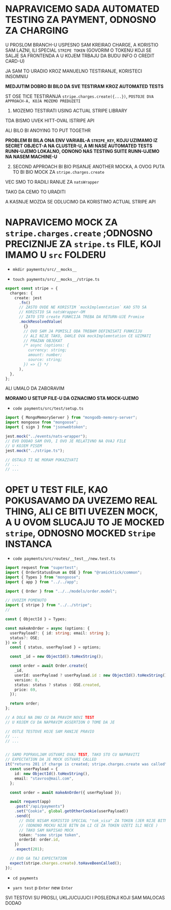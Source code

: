 # NAPRAVICEMO SADA AUTOMATED TESTING ZA PAYMENT, ODNOSNO ZA CHARGING

U PROSLOM BRANCH-U USPESNO SAM KREIRAO CHARGE, A KORISTIO SAM LAZNI, ILI SPECIAL `STRIPE TOKEN` (GOVORIM O TOKENU KOJI SE SALJE SA FRONTENDA A U KOJEM TRBAJU DA BUDU INFO O CREDIT CARD-U)

JA SAM TO URADIO KROZ MANUELNO TESTIRANJE, KORISTECI INSOMNIU

**MEDJUTIM DOBRO BI BILO DA SVE TESTIRAM KROZ AUTOMATED TESTS**

ST OSE TICE TESTIRANJA `stripe.charges.create({...})`, `POSTOJE DVA APPROACH-A, KOJA MOZEMO PREDUZETI` 

1. MOZEMO TESTIRATI USING ACTUAL STRIPE LIBRARY

TDA BISMO UVEK HITT-OVAL ISTRIPE API

ALI BILO BI ANOYING TO PUT TOGETHR

**PROBLEM BI BILA ONA ENV VARIABL-A `STRIPE_KEY`, KOJU UZIMAMO IZ SECRET OBJECT-A NA CLUSTER-U, A MI NASE AUTOMATED TESTS RUNN-UJEMO LOKALNO, ODNONO NAS TESTING SUITE RUNN-UJEMO NA NASEM MACHINE-U**

2. SECOND APPROACH BI BIO PISANJE ANOTHER MOCKA, A OVOG PUTA TO BI BIO MOCK ZA `stripe.charges.create`

VEC SMO TO RADILI RANIJE ZA `natsWrapper`

TAKO DA CEMO TO URADITI

A KASNIJE MOZDA SE ODLUCIMO DA KORISTIMO ACTUAL STRIPE API

# NAPRAVICEMO MOCK ZA `stripe.charges.create` ;ODNOSNO PRECIZNIJE ZA `stripe.ts` FILE, KOJI IMAMO U `src` FOLDERU

- `mkdir payments/src/__mocks__`

- `touch payments/src/__mocks__/stripe.ts`

```ts
export const stripe = {
  charges: {
    create: jest
      .fn()
      // ZASTO OVDE NE KORISTIM `mockImplemntation` KAO STO SA
      // KORISTIO SA natsWrapper-OM
      // ZATO STO create FUNKCIJA TREBA DA RETURN-UJE Promise
      .mockResolvedValue(
        {}
        // OVO SAM JA POMISLI ODA TREBAM DEFINISATI FUNKCIJU
        // ALI NIJE TAKO, DAKLE OVA mockImplemntation CE UZIMATI
        // PRAZAN OBJEKAT
        /* async (options: {
          currency: string;
          amount: number;
          source: string;
        }) => {} */
      ),
  },
};
```

ALI UMALO DA ZABORAVIM

**MORAMO U SETUP FILE-U DA OZNACIMO STA MOCK-UJEMO**

- `code payments/src/test/setup.ts`

```ts
import { MongoMemoryServer } from "mongodb-memory-server";
import mongoose from "mongoose";
import { sign } from "jsonwebtoken";

jest.mock("../events/nats-wrapper");
// EVO DODAO SAM OVO, I OVO JE RELATIVNO NA OVAJ FILE
// U KOJEM PISEM
jest.mock("../stripe.ts");

// OSTALO TI NE MORAM POKAZIVATI
// ...
// ...
```

# OPET U TEST FILE, KAO POKUSAVAMO DA UVEZEMO REAL THING, ALI CE BITI UVEZEN MOCK, A U OVOM SLUCAJU TO JE MOCKED `stripe`, ODNOSNO MOCKED `Stripe` INSTANCA

- `code payments/src/routes/__test__/new.test.ts`

```ts
import request from "supertest";
import { OrderStatusEnum as OSE } from "@ramicktick/common";
import { Types } from "mongoose";
import { app } from "../../app";

import { Order } from "../../models/order.model";

// UVOZIM POMENUTO
import { stripe } from "../../stripe";
//

const { ObjectId } = Types;

const makeAnOrder = async (options: {
  userPayload?: { id: string; email: string };
  status?: OSE;
}) => {
  const { status, userPayload } = options;

  const _id = new ObjectId().toHexString();

  const order = await Order.create({
    _id,
    userId: userPayload ? userPayload.id : new ObjectId().toHexString(),
    version: 0,
    status: status ? status : OSE.created,
    price: 69,
  });

  return order;
};

// A DOLE NA DNU CU DA PRAVIM NOVI TEST
// U KOJEM CU DA NAPRAVIM ASSERTION O TOME DA JE

// OSTLE TESTOVE KOJE SAM RANIJE PRAVIO
// ...
// ...


// SAMO POPRAVLJAM USTVARI OVAJ TEST, TAKO STO CU NAPRAVITI
// EXPECTATION DA JE MOCK USTVARI CALLED
it("returns 201 if charge is created; stripe.charges.create was called", async () => {
  const userPayload = {
    id: new ObjectId().toHexString(),
    email: "stavros@mail.com",
  };

  const order = await makeAnOrder({ userPayload });

  await request(app)
    .post("/api/payments")
    .set("Cookie", global.getOtherCookie(userPayload))
    .send({
      // OVDE NISAM KORISTIO SPECIAL "tok_visa" ZA TOKEN (JER NIJE BITNO)
      // (ODNONO MOCKU NIJE BITN DA LI CE ZA TOKEN UZETI ILI NECE )
      // TAKO SAM NAPISAO MOCK
      token: "some stripe token",
      orderId: order.id,
    })
    .expect(201);

  // EVO GA TAJ EXPECTATION
  expect(stripe.charges.create).toHaveBeenCalled();
});
```

- `cd payments`

- `yarn test` p `Enter` new `Enter`

SVI TESTOVI SU PROSLI, UKLJUCUJUCI I POSLEDNJI KOJI SAM MALOCAS DODAO



